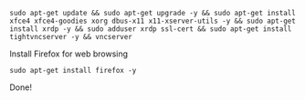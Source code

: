 

```
sudo apt-get update && sudo apt-get upgrade -y && sudo apt-get install xfce4 xfce4-goodies xorg dbus-x11 x11-xserver-utils -y && sudo apt-get install xrdp -y && sudo adduser xrdp ssl-cert && sudo apt-get install tightvncserver -y && vncserver
```

Install Firefox for web browsing
```
sudo apt-get install firefox -y
```

Done!
